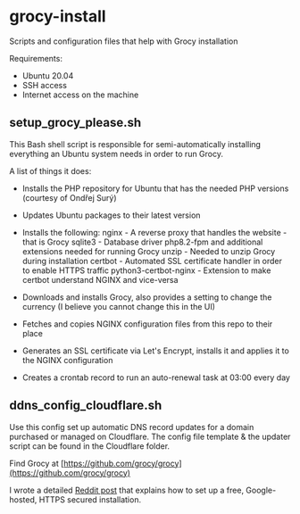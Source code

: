 # grocy-install

Scripts and configuration files that help with Grocy installation

Requirements:

- Ubuntu 20.04
- SSH access
- Internet access on the machine

## setup_grocy_please.sh

This Bash shell script is responsible for semi-automatically installing everything an Ubuntu system needs in order to run Grocy.

A list of things it does:

- Installs the PHP repository for Ubuntu that has the needed PHP versions (courtesy of Ondřej Surý)
- Updates Ubuntu packages to their latest version
- Installs the following:
    nginx - A reverse proxy that handles the website - that is Grocy
    sqlite3 - Database driver
    php8.2-fpm and additional extensions needed for running Grocy
    unzip - Needed to unzip Grocy during installation
    certbot - Automated SSL certificate handler in order to enable HTTPS traffic
    python3-certbot-nginx - Extension to make certbot understand NGINX and vice-versa

- Downloads and installs Grocy, also provides a setting to change the currency (I believe you cannot change this in the UI)
- Fetches and copies NGINX configuration files from this repo to their place
- Generates an SSL certificate via Let's Encrypt, installs it and applies it to the NGINX configuration
- Creates a crontab record to run an auto-renewal task at 03:00 every day

## ddns_config_cloudflare.sh

Use this config set up automatic DNS record updates for a domain purchased or managed on Cloudflare.
The config file template & the updater script can be found in the Cloudflare folder.

Find Grocy at [https://github.com/grocy/grocy](https://github.com/grocy/grocy)

I wrote a detailed [Reddit post](https://www.reddit.com/r/grocy/comments/qvckh7/free_googlehosted_httpssecured_grocy_installation) that explains how to set up a free, Google-hosted, HTTPS secured installation.
